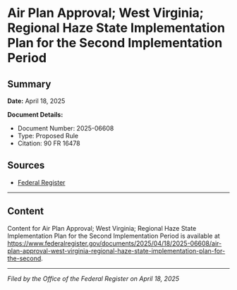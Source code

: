 # Air Plan Approval; West Virginia; Regional Haze State Implementation Plan for the Second Implementation Period

## Summary

**Date:** April 18, 2025

**Document Details:**
- Document Number: 2025-06608
- Type: Proposed Rule
- Citation: 90 FR 16478

## Sources
- [Federal Register](https://www.federalregister.gov/documents/2025/04/18/2025-06608/air-plan-approval-west-virginia-regional-haze-state-implementation-plan-for-the-second)

---

## Content

Content for Air Plan Approval; West Virginia; Regional Haze State Implementation Plan for the Second Implementation Period is available at https://www.federalregister.gov/documents/2025/04/18/2025-06608/air-plan-approval-west-virginia-regional-haze-state-implementation-plan-for-the-second.

---

*Filed by the Office of the Federal Register on April 18, 2025*
